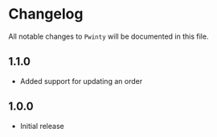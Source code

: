 # Changelog

All notable changes to `Pwinty` will be documented in this file.

##  1.1.0
- Added support for updating an order

##  1.0.0
- Initial release
